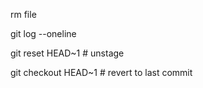 rm file

git log --oneline

git reset HEAD~1 # unstage

git checkout HEAD~1 # revert to last commit
